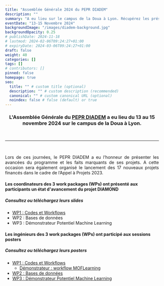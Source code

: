 ```yaml
---
title: "Assemblée Générale 2024 du PEPR DIADEM"
description: ""
summary: "A eu lieu sur le campus de la Doua à Lyon. Récupérez les présentations et les posters des différents work packages du projet DIAMOND"
eventDate: "13-15 Novembre 2024"
backgroundImage: "/images/diadem-background.jpg"
backgroundOpacity: 0.25
# publishDate: 2024-11-18
# lastmod: 2024-02-06T09:24:27+01:00
# expiryDate: 2024-03-06T09:24:27+01:00
draft: false
weight: 40
categories: []
tags: []
# contributors: []
pinned: false
homepage: true
seo:
  title: "" # custom title (optional)
  description: "" # custom description (recommended)
  canonical: "" # custom canonical URL (optional)
  noindex: false # false (default) or true
---
```


<h3 align="center">

L'Assemblée Générale du <a href="https://pepr-diadem.fr" target="_blank">PEPR DIADEM</a> a eu lieu du 13 au 15 novembre 2024 sur le campus de la Doua à Lyon.

</h3>

<br/>

<hr>

<br/>

<div align="justify">

Lors de ces journées, le PEPR DIADEM a eu l’honneur de présenter les avancées du programme et les faits marquants de ses projets. A cette occasion sera également organisé le lancement des 17 nouveaux projets financés dans le cadre de l’Appel à Projets 2023.

</div>

<h4>Les coordinateurs des 3 work packages (WPs) ont présenté aux participants un état d'avancement du projet DIAMOND</h4>

<h5>Consultez ou téléchargez leurs slides</h5>

- <a href="/downloads/posters-slides-ag2024-diadem/Presentation-DIAMOND-WP1-14-11-AG-2024.pdf">WP1 : Codes et Workflows</a>
- WP2 : Bases de données
- WP3 : Démonstrateur Potentiel Machine Learning

<h4>Les ingénieurs des 3 work packages (WPs) ont participé aux sessions posters</h4>

<h5>Consultez ou téléchargez leurs posters</h5>

- <a href="/downloads/posters-slides-ag2024-diadem/Poster-WP1-AG2024.pdf">WP1 : Codes et Workflows</a>
  - <a href="/downloads/posters-slides-ag2024-diadem/Poster-MOFLearning-AG2024.pdf">Démonstrateur : workflow MOFLearning</a>
- <a href="/downloads/posters-slides-ag2024-diadem/Poster-WP2-AG2024.pdf">WP2 : Bases de données</a>
- <a href="/downloads/posters-slides-ag2024-diadem/Poster-WP3-AG2024.pdf">WP3 : Démonstrateur Potentiel Machine Learning</a>

<br/>

<br/>
